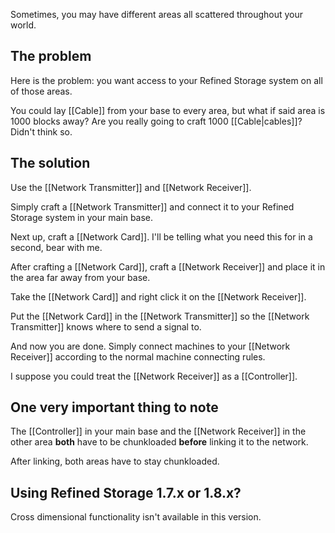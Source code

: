 Sometimes, you may have different areas all scattered throughout your world.

## The problem
Here is the problem: you want access to your Refined Storage system on all of those areas.

You could lay [[Cable]] from your base to every area, but what if said area is 1000 blocks away? Are you really going to craft 1000 [[Cable|cables]]? Didn't think so.

## The solution
Use the [[Network Transmitter]] and [[Network Receiver]].

Simply craft a [[Network Transmitter]] and connect it to your Refined Storage system in your main base.

Next up, craft a [[Network Card]]. I'll be telling what you need this for in a second, bear with me.

After crafting a [[Network Card]], craft a [[Network Receiver]] and place it in the area far away from your base.

Take the [[Network Card]] and right click it on the [[Network Receiver]].

Put the [[Network Card]] in the [[Network Transmitter]] so the [[Network Transmitter]] knows where to send a signal to.

And now you are done. Simply connect machines to your [[Network Receiver]] according to the normal machine connecting rules.

I suppose you could treat the [[Network Receiver]] as a [[Controller]].

## One very important thing to note
The [[Controller]] in your main base and the [[Network Receiver]] in the other area **both** have to be chunkloaded **before** linking it to the network.

After linking, both areas have to stay chunkloaded.

## Using Refined Storage 1.7.x or 1.8.x?
Cross dimensional functionality isn't available in this version.